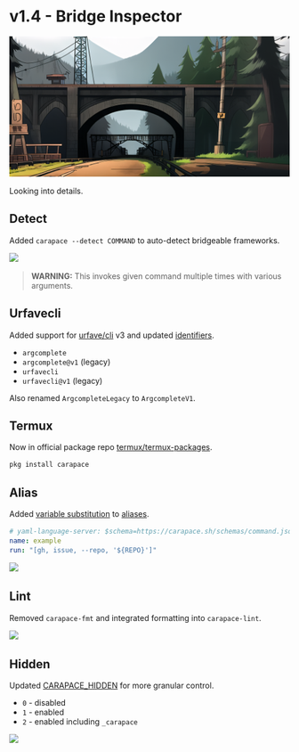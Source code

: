 # v1.4 - Bridge Inspector

![](./v1.4/banner.png)

Looking into details.

## Detect

Added `carapace --detect COMMAND` to auto-detect bridgeable frameworks.

![](./v1.4/detect.cast)

> **WARNING:** This invokes given command multiple times with various arguments.

## Urfavecli

Added support for [urfave/cli](https://github.com/urfave/cli) v3 and updated [identifiers](../bridges.md).

- `argcomplete`
- `argcomplete@v1` (legacy)
- `urfavecli`
- `urfavecli@v1` (legacy)

Also renamed `ArgcompleteLegacy` to `ArgcompleteV1`.

## Termux

Now in official package repo [termux/termux-packages](https://github.com/termux/termux-packages).

```sh
pkg install carapace
```

## Alias

Added [variable substitution](https://github.com/drone/envsubst) to [aliases](../spec/run.html#alias).

```yaml
# yaml-language-server: $schema=https://carapace.sh/schemas/command.json
name: example
run: "[gh, issue, --repo, '${REPO}']"
```

![](./v1.4/alias.cast)

## Lint

Removed `carapace-fmt` and integrated formatting into `carapace-lint`.

![](./v1.4/lint.cast)

## Hidden

Updated [CARAPACE_HIDDEN](../setup/environment.md#carapace_hidden) for more granular control.

- `0` - disabled
- `1` - enabled
- `2` - enabled including `_carapace`

![](./v1.4/hidden.cast)
